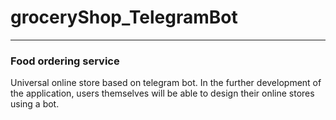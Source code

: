 # groceryShop_TelegramBot
____
### Food ordering service

Universal online store based on telegram bot.
In the further development of the application, users themselves will be able to design their online stores using a bot.
